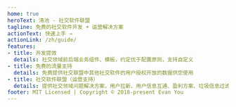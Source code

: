 ```yaml
---
home: true
heroText: 清池 - 社交软件联盟
tagline: 免费的社交软件开发 + 运营解决方案
actionText: 快速上手 →
actionLink: /zh/guide/
features:
- title: 开发提效
  details: 社交领域前后端业务组件、模板，约定优于配置原则，支持自定义
- title: 免费的流量支持
  details: 免费提供社交联盟中其他社交软件的用户授权开放的数据供您使用
- title: 社交软件联盟（运营支持）
  details: 提供社交领域问题解决方案，用户拉新、用户信息互通、盈利方案、垃圾信息过滤
footer: MIT Licensed | Copyright © 2018-present Evan You
---
```

